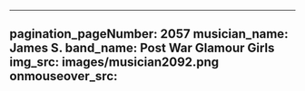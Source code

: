 ------
pagination_pageNumber: 2057
musician_name: James S.
band_name: Post War Glamour Girls
img_src: images/musician2092.png
onmouseover_src: 
------